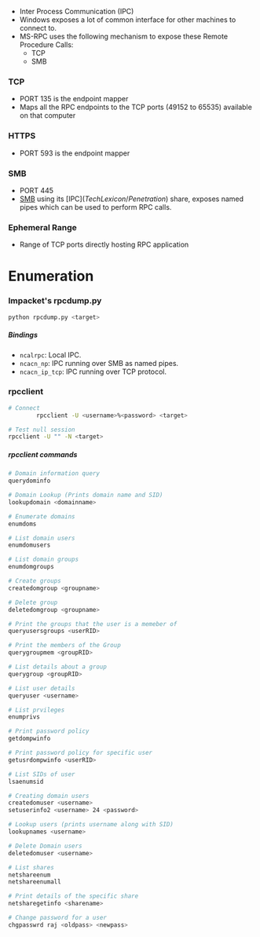 - Inter Process Communication (IPC)
- Windows exposes a lot of common interface for other machines to connect to.
- MS-RPC uses the following mechanism to expose these Remote Procedure Calls:
	- TCP
	- SMB
### TCP
- PORT 135 is the endpoint mapper
- Maps all the RPC endpoints to the TCP ports (49152 to 65535) available on that computer
### HTTPS
- PORT 593 is the endpoint mapper 
### SMB
- PORT 445
- [SMB](TechLexicon/Penetration%20Testing/Exploitation/Active%20Directory/Protocols/SMB.md) using its [IPC$](TechLexicon/Penetration%20Testing/Exploitation/Active%20Directory/Protocols/SMB.md#IPC$) share, exposes named pipes which can be used to perform RPC calls.
### Ephemeral Range
- Range of TCP ports directly hosting RPC application

# Enumeration
### Impacket's rpcdump.py
```bash
python rpcdump.py <target>
```
##### Bindings
- `ncalrpc`: Local IPC.
- `ncacn_np`: IPC running over SMB as named pipes.
- `ncacn_ip_tcp`: IPC running over TCP protocol.

### rpcclient
```bash
# Connect
		rpcclient -U <username>%<password> <target>

# Test null session
rpcclient -U "" -N <target>
```
##### rpcclient commands
```bash
# Domain information query
querydominfo

# Domain Lookup (Prints domain name and SID)
lookupdomain <domainname>

# Enumerate domains
enumdoms

# List domain users
enumdomusers

# List domain groups
enumdomgroups

# Create groups
createdomgroup <groupname>

# Delete group
deletedomgroup <groupname>

# Print the groups that the user is a memeber of
queryusersgroups <userRID>

# Print the members of the Group
querygroupmem <groupRID>

# List details about a group
querygroup <groupRID>

# List user details
queryuser <username>

# List prvileges
enumprivs

# Print password policy
getdompwinfo

# Print password policy for specific user
getusrdompwinfo <userRID>

# List SIDs of user
lsaenumsid

# Creating domain users
createdomuser <username>
setuserinfo2 <username> 24 <password>

# Lookup users (prints username along with SID)
lookupnames <username>

# Delete Domain users
deletedomuser <username>

# List shares
netshareenum
netshareenumall

# Print details of the specific share
netsharegetinfo <sharename>

# Change password for a user
chgpasswrd raj <oldpass> <newpass>
```